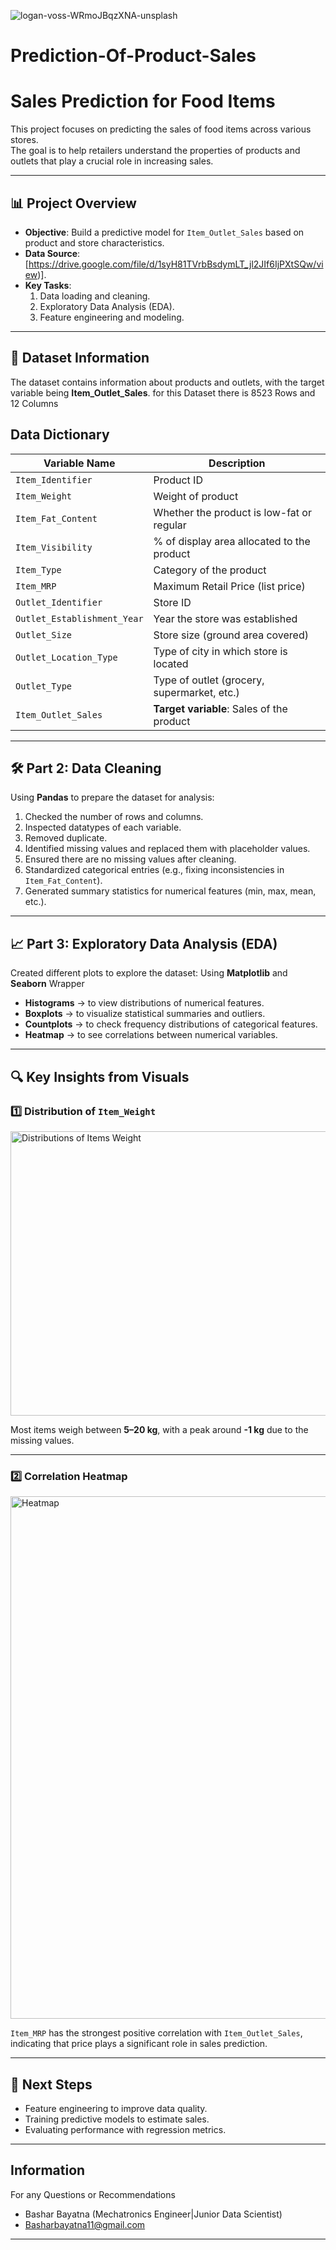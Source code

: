 ![logan-voss-WRmoJBqzXNA-unsplash](https://github.com/user-attachments/assets/1ca668a3-0af5-405f-ac8a-a79af6434c11)
# Prediction-Of-Product-Sales
#  Sales Prediction for Food Items

This project focuses on predicting the sales of food items across various stores.  
The goal is to help retailers understand the properties of products and outlets that play a crucial role in increasing sales.  

---

## 📊 Project Overview
- **Objective**: Build a predictive model for `Item_Outlet_Sales` based on product and store characteristics.  
- **Data Source**: [https://drive.google.com/file/d/1syH81TVrbBsdymLT_jl2JIf6IjPXtSQw/view)].  
- **Key Tasks**:
  1. Data loading and cleaning.
  2. Exploratory Data Analysis (EDA).
  3. Feature engineering and modeling.

---

## 📂 Dataset Information
The dataset contains information about products and outlets, with the target variable being **Item_Outlet_Sales**.
for this Dataset there is 8523 Rows and 12 Columns
## Data Dictionary

| Variable Name              | Description |
|-----------------------------|-------------|
| `Item_Identifier`           | Product ID |
| `Item_Weight`               | Weight of product |
| `Item_Fat_Content`          | Whether the product is low-fat or regular |
| `Item_Visibility`           | % of display area allocated to the product |
| `Item_Type`                 | Category of the product |
| `Item_MRP`                  | Maximum Retail Price (list price) |
| `Outlet_Identifier`         | Store ID |
| `Outlet_Establishment_Year` | Year the store was established |
| `Outlet_Size`               | Store size (ground area covered) |
| `Outlet_Location_Type`      | Type of city in which store is located |
| `Outlet_Type`               | Type of outlet (grocery, supermarket, etc.) |
| `Item_Outlet_Sales`         | **Target variable**: Sales of the product |

---

## 🛠️ Part 2: Data Cleaning
Using **Pandas** to prepare the dataset for analysis:
1. Checked the number of rows and columns.  
2. Inspected datatypes of each variable.  
3. Removed duplicate.  
4. Identified missing values and replaced them with placeholder values.  
5. Ensured there are no missing values after cleaning.  
6. Standardized categorical entries (e.g., fixing inconsistencies in `Item_Fat_Content`).  
7. Generated summary statistics for numerical features (min, max, mean, etc.).  

---

## 📈 Part 3: Exploratory Data Analysis (EDA)
Created different plots to explore the dataset: 
Using **Matplotlib** and **Seaborn** Wrapper 

- **Histograms** → to view distributions of numerical features.  
- **Boxplots** → to visualize statistical summaries and outliers.  
- **Countplots** → to check frequency distributions of categorical features.  
- **Heatmap** → to see correlations between numerical variables.  

---

## 🔍 Key Insights from Visuals

### 1️⃣ Distribution of `Item_Weight`
<img width="580" height="455" alt="Distributions of Items Weight" src="https://github.com/user-attachments/assets/de8f0afc-8b41-4810-9ff4-b0c964ba80b6" />

Most items weigh between **5–20 kg**, with a peak around **-1 kg** due to the missing values.  

---

### 2️⃣ Correlation Heatmap
<img width="1273" height="836" alt="Heatmap" src="https://github.com/user-attachments/assets/e7636b8f-f367-414c-829e-3f08700ddf7a" />
 
`Item_MRP` has the strongest positive correlation with `Item_Outlet_Sales`, indicating that price plays a significant role in sales prediction.  

---

## 🚀 Next Steps
- Feature engineering to improve data quality.  
- Training predictive models to estimate sales.  
- Evaluating performance with regression metrics.  

---
##  Information 
 For any Questions or Recommendations
  - Bashar Bayatna (Mechatronics Engineer|Junior Data Scientist)
  - Basharbayatna11@gmail.com

---



